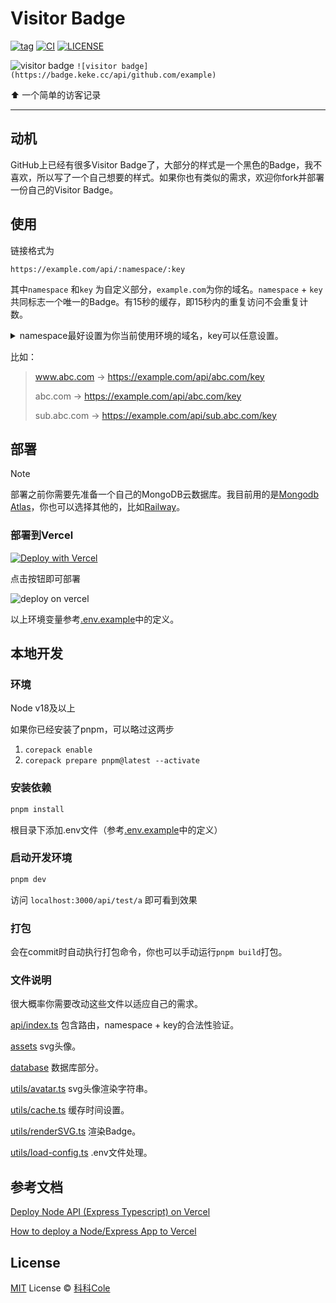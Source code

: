 # Visitor Badge

[![tag](https://shields.io/github/v/tag/Bernankez/visitor-badge?sort=semver)](https://github.com/Bernankez/visitor-badge/releases)
[![CI](https://github.com/Bernankez/visitor-badge/workflows/CI/badge.svg)](https://github.com/Bernankez/visitor-badge/actions)
[![LICENSE](https://shields.io/github/license/Bernankez/visitor-badge)](https://github.com/Bernankez/visitor-badge/blob/master/LICENSE)

![visitor badge](https://badge.keke.cc/api/github.com/example) `![visitor badge](https://badge.keke.cc/api/github.com/example)`

⬆️ 一个简单的访客记录

---
## 动机

GitHub上已经有很多Visitor Badge了，大部分的样式是一个黑色的Badge，我不喜欢，所以写了一个自己想要的样式。如果你也有类似的需求，欢迎你fork并部署一份自己的Visitor Badge。

## 使用

链接格式为
```
https://example.com/api/:namespace/:key
```

其中`namespace` 和`key` 为自定义部分，`example.com`为你的域名。`namespace` + `key`共同标志一个唯一的Badge。有15秒的缓存，即15秒内的重复访问不会重复计数。

<details>
  <summary>namespace最好设置为你当前使用环境的域名，key可以任意设置。</summary>
  实际上namespace会根据跳转Request Header的referer字段判断，如果当前请求没有referer的话，namespace随便设什么都可以。如果有referer字段的话，则必须按照下面例子设置（即referer的hostname匹配）。这一部分的代码在<a href="./src/api/index.ts">index.ts</a>中。
</details>

比如：
> www.abc.com -> https://example.com/api/abc.com/key
>
> abc.com -> https://example.com/api/abc.com/key
>
> sub.abc.com -> https://example.com/api/sub.abc.com/key

## 部署

> [!NOTE]
> 部署之前你需要先准备一个自己的MongoDB云数据库。我目前用的是[Mongodb Atlas](https://www.mongodb.com/atlas)，你也可以选择其他的，比如[Railway](https://railway.app/)。

### 部署到Vercel

[![Deploy with Vercel](https://vercel.com/button)](https://vercel.com/new/clone?repository-url=https%3A%2F%2Fgithub.com%2FBernankez%2Fvisitor-badge&env=MONGODB_HOST,MONGODB_PORT,MONGODB_DATABASE,MONGODB_USER,MONGODB_PASSWORD,MONGODB_SRV&project-name=visitor-badge&repository-name=visitor-badge&demo-title=Visitor%20Badge&demo-description=An%20example%20Visitor%20Badge&demo-url=https%3A%2F%2Fbadge.keke.cc%2Fapi%2Fvercel.com%2Fexample&demo-image=https%3A%2F%2Fbadge.keke.cc%2Fapi%2Fvercel.com%2Fexample)

点击按钮即可部署

![deploy on vercel](https://user-images.githubusercontent.com/23058788/236779723-0be6308f-a8f0-465d-b23a-e5cdccd905b5.png)

以上环境变量参考[.env.example](.env.example)中的定义。

## 本地开发

### 环境

Node v18及以上

如果你已经安装了pnpm，可以略过这两步

1. `corepack enable`
2. `corepack prepare pnpm@latest --activate`

### 安装依赖

```sh
pnpm install
```

根目录下添加.env文件（参考[.env.example](.env.example)中的定义）

### 启动开发环境

```sh
pnpm dev
```

访问 `localhost:3000/api/test/a` 即可看到效果

### 打包

会在commit时自动执行打包命令，你也可以手动运行`pnpm build`打包。

### 文件说明

很大概率你需要改动这些文件以适应自己的需求。

[api/index.ts](./src/api/index.ts) 包含路由，namespace + key的合法性验证。

[assets](./src/assets) svg头像。

[database](./src/database) 数据库部分。

[utils/avatar.ts](./src/utils/avatar.ts) svg头像渲染字符串。

[utils/cache.ts](./src/utils/cache.ts) 缓存时间设置。

[utils/renderSVG.ts](./src/utils/renderSVG.ts) 渲染Badge。

[utils/load-config.ts](./src/utils/load-config.ts) .env文件处理。

## 参考文档

[Deploy Node API (Express Typescript) on Vercel](https://dev.to/tirthpatel/deploy-node-ts-express-typescript-on-vercel-284h)

[How to deploy a Node/Express App to Vercel](https://dev.to/andrewbaisden/how-to-deploy-a-node-express-app-to-vercel-2aa)

## License

[MIT](LICENSE) License © [科科Cole](https://github.com/Bernankez)
